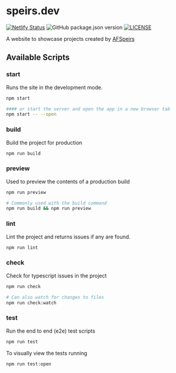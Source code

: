 # speirs.dev

[![Netlify Status](https://api.netlify.com/api/v1/badges/3a5730bc-4386-4a96-aaeb-58ab996dabb9/deploy-status)](https://app.netlify.com/sites/afspeirs/deploys)
![GitHub package.json version](https://img.shields.io/github/package-json/v/afspeirs/speirs.dev)
[![LICENSE](https://img.shields.io/github/license/afspeirs/speirs.dev)](LICENSE)

A website to showcase projects created by [AFSpeirs](https://github.com/afspeirs)

## Available Scripts

### start

Runs the site in the development mode.

```bash
npm start

#### or start the server and open the app in a new browser tab
npm start -- --open
```

### build

Build the project for production

```bash
npm run build
```

### preview

Used to preview the contents of a production build

```bash
npm run preview

# Commonly used with the build command
npm run build && npm run preview
```

### lint

Lint the project and returns issues if any are found.

```bash
npm run lint
```

### check

Check for typescript issues in the project

```bash
npm run check

# Can also watch for changes to files
npm run check:watch
```

### test

Run the end to end (e2e) test scripts

```bash
npm run test
```

To visually view the tests running

```bash
npm run test:open
```
